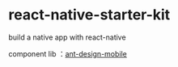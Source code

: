 # react-native-starter-kit
build a native app with react-native

component lib ：[ant-design-mobile](https://github.com/ant-design/ant-design-mobile)
